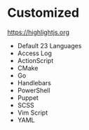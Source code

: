 # Customized

https://highlightjs.org

* Default 23 Languages
* Access Log
* ActionScript
* CMake
* Go
* Handlebars
* PowerShell
* Puppet
* SCSS
* Vim Script
* YAML

